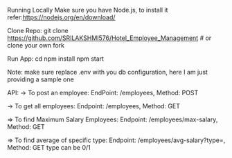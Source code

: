 Running Locally
Make sure you have Node.js, to install it refer:https://nodejs.org/en/download/

Clone Repo:
git clone https://github.com/SRILAKSHMI576/Hotel_Employee_Management # or clone your own fork

Run App:
cd <path-to-app>
npm install
npm start

Note: make sure replace .env with you db configuration, here I am just providing a sample one

API:
-> To post an employee:
EndPoint: /employees, Method: POST

-> To get all employees:
Endpoint: /employees, Method: GET

=> To find Maximum Salary Employees:
Endpoint: /employees/max-salary, Method: GET

=> To find average of specific type:
Endpoint: /employees/avg-salary?type=<type>, Method: GET
type can be 0/1

